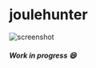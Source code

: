 joulehunter
============
![screenshot](https://user-images.githubusercontent.com/11022568/134655797-3872379e-0e4e-48d6-a771-6a94c756fa67.png)

##### Work in progress 😄
